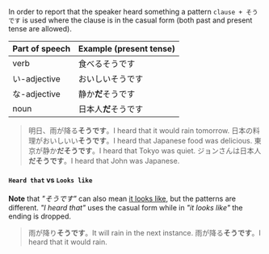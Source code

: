 In order to report that the speaker heard something a pattern `clause + そうです` is used where the clause is in the casual form (both past and present tense are allowed).

|Part of speech|Example (present tense)|
|-|-|
|verb|食べるそうです|
|い-adjective|おいしいそうです|
|な-adjective|静か**だ**そうです|
|noun|日本人**だ**そうです|

>明日、雨が降る**そうです**。I heard that it would rain tomorrow.
>日本の料理がおいしいい**そうです**。I heard that Japanese food was delicious.
>東京が静か**だそうです**。I heard that Tokyo was quiet.
>ジョンさんは日本人**だそうです**。I heard that John was Japanese.

#### `Heard that` vs `Looks like`
**Note** that *"そうです"* can also mean [it looks like](106), but the patterns are different. *"I heard that"* uses the casual form while in *"it looks like"* the ending is dropped.
>雨が降り**そうです**。It will rain in the next instance.
>雨が降る**そうです**。I heard that it would rain.